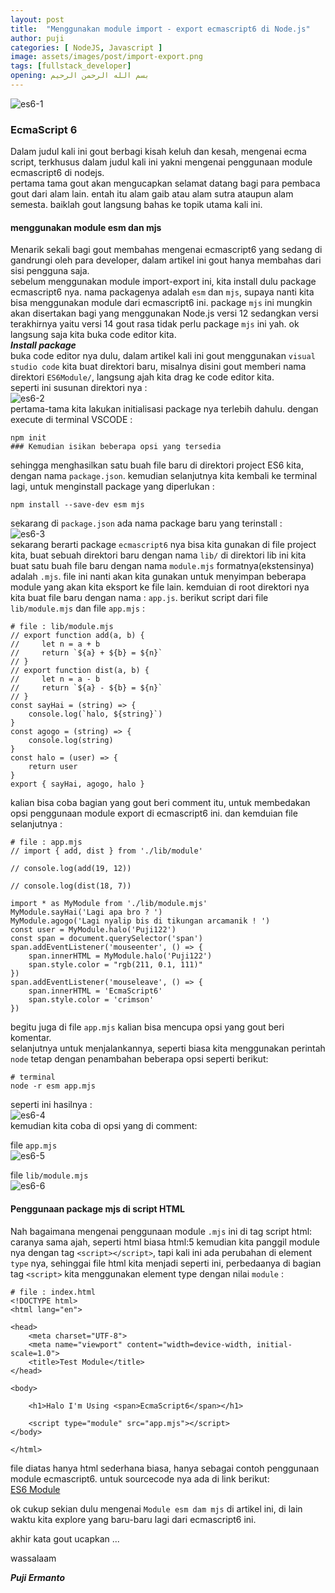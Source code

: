 ```yaml
---
layout: post
title:  "Menggunakan module import - export ecmascript6 di Node.js"
author: puji
categories: [ NodeJS, Javascript ]
image: assets/images/post/import-export.png
tags: [fullstack_developer]
opening: بسم الله الرحمن الرحيم
---  
```


![es6-1]({{site.url}}/assets/images/post/es6.png)  
### EcmaScript 6  
Dalam judul kali ini gout berbagi kisah keluh dan kesah, mengenai ecma script, terkhusus dalam judul kali ini yakni mengenai penggunaan module ecmascript6 di nodejs.  
pertama tama gout akan mengucapkan selamat datang bagi para pembaca gout dari alam lain. entah itu alam gaib atau alam sutra ataupun alam semesta. baiklah gout langsung bahas ke topik utama kali ini.

#### menggunakan module esm dan mjs  
Menarik sekali bagi gout membahas mengenai ecmascript6 yang sedang di gandrungi oleh para developer, dalam artikel ini gout hanya membahas dari sisi pengguna saja.  
sebelum menggunakan module import-export ini, kita install dulu package ecmascript6 nya. nama packagenya adalah ```esm``` dan ```mjs```, supaya nanti kita bisa menggunakan module dari ecmascript6 ini. package ```mjs``` ini mungkin akan disertakan bagi yang menggunakan Node.js versi 12 sedangkan versi terakhirnya yaitu versi 14 gout rasa tidak perlu package ```mjs``` ini yah. ok langsung saja kita buka code editor kita.  
***Install package***  
buka code editor nya dulu, dalam artikel kali ini gout menggunakan ```visual studio code``` kita buat direktori baru, misalnya disini gout memberi nama direktori ```ES6Module/```, langsung ajah kita drag ke code editor kita.  
seperti ini susunan direktori nya :  
![es6-2]({{site.url}}/assets/images/post/dir-ES6.png)  
pertama-tama kita lakukan initialisasi package nya terlebih dahulu. dengan execute di terminal VSCODE : 
```
npm init
### Kemudian isikan beberapa opsi yang tersedia
```  
sehingga menghasilkan satu buah file baru di direktori project ES6 kita, dengan nama ```package.json```.
kemudian selanjutnya kita kembali ke terminal lagi, untuk menginstall package yang diperlukan :  
```
npm install --save-dev esm mjs
```  
sekarang di ```package.json``` ada nama package baru yang terinstall :  
![es6-3]({{site.url}}/assets/images/post/package-ES6.png)  
sekarang berarti package ```ecmascript6``` nya bisa kita gunakan di file project kita, buat sebuah direktori baru dengan nama ```lib/``` di direktori lib ini kita buat satu buah file baru dengan nama ```module.mjs``` formatnya(ekstensinya) adalah ```.mjs```. file ini nanti akan kita gunakan untuk menyimpan beberapa module yang akan kita eksport ke file lain. kemduian di root direktori nya kita buat file baru dengan nama : ```app.js```. berikut script dari file ```lib/module.mjs``` dan file ```app.mjs``` : 
```
# file : lib/module.mjs
// export function add(a, b) {
//     let n = a + b
//     return `${a} + ${b} = ${n}`
// }
// export function dist(a, b) {
//     let n = a - b
//     return `${a} - ${b} = ${n}`
// }
const sayHai = (string) => {
    console.log(`halo, ${string}`)
}
const agogo = (string) => {
    console.log(string)
}
const halo = (user) => {
    return user
}
export { sayHai, agogo, halo }
```  
kalian bisa coba bagian yang gout beri comment itu, untuk membedakan opsi penggunaan module export di ecmascript6 ini. dan kemduian file selanjutnya :  
```
# file : app.mjs
// import { add, dist } from './lib/module'

// console.log(add(19, 12))

// console.log(dist(18, 7))

import * as MyModule from './lib/module.mjs'
MyModule.sayHai('Lagi apa bro ? ')
MyModule.agogo('Lagi nyalip bis di tikungan arcamanik ! ')
const user = MyModule.halo('Puji122')
const span = document.querySelector('span')
span.addEventListener('mouseenter', () => {
    span.innerHTML = MyModule.halo('Puji122')
    span.style.color = "rgb(211, 0.1, 111)"
})
span.addEventListener('mouseleave', () => {
    span.innerHTML = 'EcmaScript6'
    span.style.color = 'crimson'
})
```  
begitu juga di file ```app.mjs``` kalian bisa mencupa opsi yang gout beri komentar.  
selanjutnya untuk menjalankannya, seperti biasa kita menggunakan perintah ```node``` tetap dengan penambahan beberapa opsi seperti berikut:  
```
# terminal
node -r esm app.mjs
```  
seperti ini hasilnya :  
![es6-4]({{site.url}}/assets/images/post/module-es6-run.png)  
kemudian kita coba di opsi yang di comment: 

file ```app.mjs```  
![es6-5]({{site.url}}/assets/images/post/module-es6-run2.png)  

file ```lib/module.mjs```  
![es6-6]({{site.url}}/assets/images/post/module-es6-run3.png)  

#### Penggunaan package mjs di script HTML  
Nah bagaimana mengenai penggunaan module ```.mjs``` ini di tag script html:  
caranya sama ajah, seperti html biasa html:5 kemudian kita panggil module nya dengan tag ```<script></script>```, tapi kali ini ada perubahan di element ```type``` nya, sehinggai file html kita menjadi seperti ini, perbedaanya di bagian tag ```<script>``` kita menggunakan element type dengan nilai ```module``` :  

```
# file : index.html
<!DOCTYPE html>
<html lang="en">

<head>
    <meta charset="UTF-8">
    <meta name="viewport" content="width=device-width, initial-scale=1.0">
    <title>Test Module</title>
</head>

<body>

    <h1>Halo I'm Using <span>EcmaScript6</span></h1>

    <script type="module" src="app.mjs"></script>
</body>

</html>
```  
file diatas hanya html sederhana biasa, hanya sebagai contoh penggunaan module ecmascript6. 
untuk sourcecode nya ada di link berikut:  
<a href="https://github.com/codesyariah122/NodeJS_basic/tree/master/modernJS/ES6">ES6 Module</a>

ok cukup sekian dulu mengenai ```Module esm dam mjs``` di artikel ini, di lain waktu kita explore yang baru-baru lagi dari ecmascript6 ini.

akhir kata gout ucapkan ... 

wassalaam  

***Puji Ermanto***






